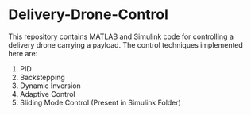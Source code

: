 # Delivery-Drone-Control

This repository contains MATLAB and Simulink code for controlling a delivery drone carrying a payload. The control techniques implemented here are:
1. PID
2. Backstepping
3. Dynamic Inversion
4. Adaptive Control
5. Sliding Mode Control (Present in Simulink Folder)

